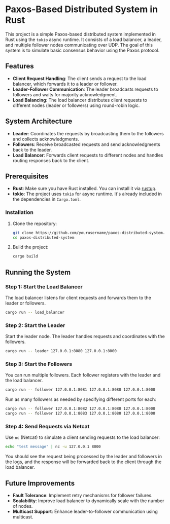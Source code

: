 # Paxos-Based Distributed System in Rust

This project is a simple Paxos-based distributed system implemented in Rust using the `tokio` async runtime. It consists of a load balancer, a leader, and multiple follower nodes communicating over UDP. The goal of this system is to simulate basic consensus behavior using the Paxos protocol.

## Features
- **Client Request Handling**: The client sends a request to the load balancer, which forwards it to a leader or follower.
- **Leader-Follower Communication**: The leader broadcasts requests to followers and waits for majority acknowledgment.
- **Load Balancing**: The load balancer distributes client requests to different nodes (leader or followers) using round-robin logic.

## System Architecture
- **Leader**: Coordinates the requests by broadcasting them to the followers and collects acknowledgments.
- **Followers**: Receive broadcasted requests and send acknowledgments back to the leader.
- **Load Balancer**: Forwards client requests to different nodes and handles routing responses back to the client.

## Prerequisites
- **Rust**: Make sure you have Rust installed. You can install it via [rustup](https://rustup.rs/).
- **tokio**: The project uses `tokio` for async runtime. It's already included in the dependencies in `Cargo.toml`.

### Installation
1. Clone the repository:
   ```bash
   git clone https://github.com/yourusername/paxos-distributed-system.git
   cd paxos-distributed-system
   ```
2. Build the project:
   ```bash
   cargo build
   ```

## Running the System

### Step 1: Start the Load Balancer
The load balancer listens for client requests and forwards them to the leader or followers.

```bash
cargo run -- load_balancer
```

### Step 2: Start the Leader
Start the leader node. The leader handles requests and coordinates with the followers.

```bash
cargo run -- leader 127.0.0.1:8080 127.0.0.1:8000
```

### Step 3: Start the Followers
You can run multiple followers. Each follower registers with the leader and the load balancer.

```bash
cargo run -- follower 127.0.0.1:8081 127.0.0.1:8080 127.0.0.1:8000
```

Run as many followers as needed by specifying different ports for each:
```bash
cargo run -- follower 127.0.0.1:8082 127.0.0.1:8080 127.0.0.1:8000
cargo run -- follower 127.0.0.1:8083 127.0.0.1:8080 127.0.0.1:8000
```

### Step 4: Send Requests via Netcat
Use `nc` (Netcat) to simulate a client sending requests to the load balancer:

```bash
echo "test message" | nc -u 127.0.0.1 8000
```

You should see the request being processed by the leader and followers in the logs, and the response will be forwarded back to the client through the load balancer.

## Future Improvements
- **Fault Tolerance**: Implement retry mechanisms for follower failures.
- **Scalability**: Improve load balancer to dynamically scale with the number of nodes.
- **Multicast Support**: Enhance leader-to-follower communication using multicast.
